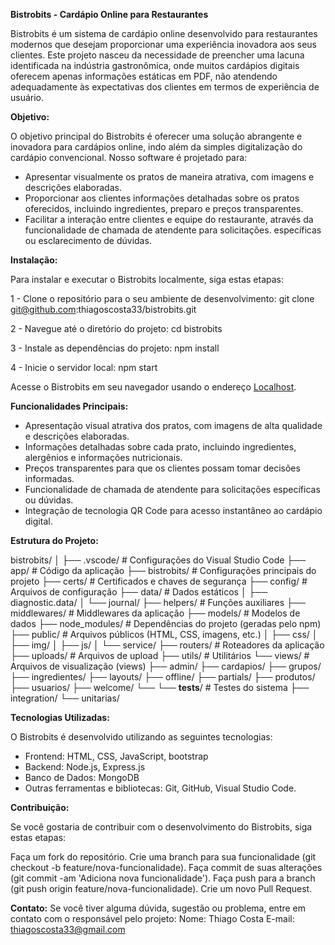 **Bistrobits - Cardápio Online para Restaurantes**

Bistrobits é um sistema de cardápio online desenvolvido para restaurantes modernos que desejam proporcionar uma experiência inovadora aos seus clientes. Este projeto nasceu da necessidade de preencher uma lacuna identificada na indústria gastronômica, onde muitos cardápios digitais oferecem apenas informações estáticas em PDF, não atendendo adequadamente às expectativas dos clientes em termos de experiência de usuário.

**Objetivo:**

O objetivo principal do Bistrobits é oferecer uma solução abrangente e inovadora para cardápios online, indo além da simples digitalização do cardápio convencional. Nosso software é projetado para:

* Apresentar visualmente os pratos de maneira atrativa, com imagens e descrições elaboradas.
* Proporcionar aos clientes informações detalhadas sobre os pratos oferecidos, incluindo ingredientes, preparo e preços transparentes.
* Facilitar a interação entre clientes e equipe do restaurante, através da funcionalidade de chamada de atendente para solicitações.         específicas ou esclarecimento de dúvidas.

**Instalação:**

Para instalar e executar o Bistrobits localmente, siga estas etapas:

1 - Clone o repositório para o seu ambiente de desenvolvimento:
git clone git@github.com:thiagoscosta33/bistrobits.git

2 - Navegue até o diretório do projeto:
cd bistrobits

3 - Instale as dependências do projeto:
npm install

4 - Inicie o servidor local:
npm start

Acesse o Bistrobits em seu navegador usando o endereço [Localhost](http://localhost:8081).

**Funcionalidades Principais:**

* Apresentação visual atrativa dos pratos, com imagens de alta qualidade e descrições elaboradas.
* Informações detalhadas sobre cada prato, incluindo ingredientes, alergênios e informações nutricionais.
* Preços transparentes para que os clientes possam tomar decisões informadas.
* Funcionalidade de chamada de atendente para solicitações específicas ou dúvidas.
* Integração de tecnologia QR Code para acesso instantâneo ao cardápio digital.

**Estrutura do Projeto:**

bistrobits/
│
├── .vscode/        # Configurações do Visual Studio Code
├── app/            # Código da aplicação
├── bistrobits/     # Configurações principais do projeto
├── certs/          # Certificados e chaves de segurança
├── config/         # Arquivos de configuração
├── data/           # Dados estáticos
│   ├── diagnostic.data/
│   └── journal/
├── helpers/        # Funções auxiliares
├── middlewares/    # Middlewares da aplicação
├── models/         # Modelos de dados
├── node_modules/   # Dependências do projeto (geradas pelo npm)
├── public/         # Arquivos públicos (HTML, CSS, imagens, etc.)
│   ├── css/
│   ├── img/
│   ├── js/
│   └── service/
├── routers/        # Roteadores da aplicação
├── uploads/        # Arquivos de upload
├── utils/          # Utilitários
└── views/          # Arquivos de visualização (views)
    ├── admin/
    ├── cardapios/
    ├── grupos/
    ├── ingredientes/
    ├── layouts/
    ├── offline/
    ├── partials/
    ├── produtos/
    ├── usuarios/
    ├── welcome/
    └── 
└── __tests__/   # Testes do sistema
        ├── integration/
        └── unitarias/


**Tecnologias Utilizadas:**

O Bistrobits é desenvolvido utilizando as seguintes tecnologias:

* Frontend: HTML, CSS, JavaScript, bootstrap
* Backend: Node.js, Express.js
* Banco de Dados: MongoDB
* Outras ferramentas e bibliotecas: Git, GitHub, Visual Studio Code.


**Contribuição:**

Se você gostaria de contribuir com o desenvolvimento do Bistrobits, siga estas etapas:

Faça um fork do repositório.
Crie uma branch para sua funcionalidade (git checkout -b feature/nova-funcionalidade).
Faça commit de suas alterações (git commit -am 'Adiciona nova funcionalidade').
Faça push para a branch (git push origin feature/nova-funcionalidade).
Crie um novo Pull Request.

**Contato:**
Se você tiver alguma dúvida, sugestão ou problema, entre em contato com o responsável pelo projeto:
Nome: Thiago Costa
E-mail: thiagoscosta33@gmail.com